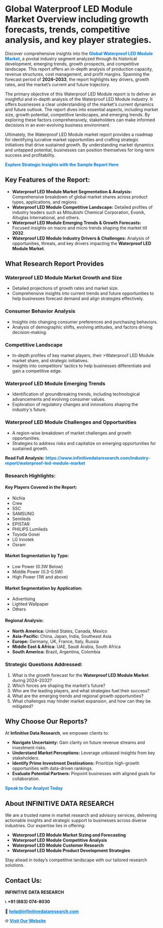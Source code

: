 <h1>Global Waterproof LED Module Market Overview including growth forecasts, trends, competitive analysis, and key player strategies.</h1>
<p>
Discover comprehensive insights into the 
<a href="https://www.infinitivedataresearch.com/industry-report/waterproof-led-module-market" rel="dofollow" style="color: #007BFF; text-decoration: none;"><strong>Global Waterproof LED Module Market</strong></a>, a pivotal industry segment analyzed through its historical development, emerging trends, growth prospects, and competitive landscape. This report offers an in-depth analysis of production capacity, revenue structures, cost management, and profit margins. Spanning the forecast period of <strong>2024–2033</strong>, the report highlights key drivers, growth rates, and the market’s current and future trajectory.
</p>
<p>
The primary objective of this Waterproof LED Module report is to deliver an insightful and in-depth analysis of the Waterproof LED Module industry. It offers businesses a clear understanding of the market's current dynamics and future outlook. The report dives into essential aspects, including market size, growth potential, competitive landscapes, and emerging trends. By exploring these factors comprehensively, stakeholders can make informed decisions in an ever-evolving business environment.
</p>
<p>
Ultimately, the Waterproof LED Module market report provides a roadmap for identifying lucrative market opportunities and crafting strategic initiatives that drive sustained growth. By understanding market dynamics and untapped potential, businesses can position themselves for long-term success and profitability.
</p>
<p>
<a href="https://www.infinitivedataresearch.com/request-sample/reportId=107112" style="color: #007BFF; text-decoration: none;"><strong>Explore Strategic Insights with the Sample Report Here</strong></a>
</p>

<h2>Key Features of the Report:</h2>
<ul>
<li><strong>Waterproof LED Module Market Segmentation & Analysis:</strong> Comprehensive breakdown of global market shares across product types, applications, and regions.</li>
<li><strong>Waterproof LED Module Competitive Landscape:</strong> Detailed profiles of industry leaders such as Mitsubishi Chemical Corporation, Evonik, Altuglas International, and others.</li>
<li><strong>Waterproof LED Module Emerging Trends & Growth Forecasts:</strong> Focused insights on macro and micro trends shaping the market till <strong>2032</strong>.</li>
<li><strong>Waterproof LED Module Industry Drivers & Challenges:</strong> Analysis of opportunities, threats, and key drivers impacting the <strong>Waterproof LED Module Market</strong>.</li>
</ul>

<h2>What Research Report Provides</h2>
<h3>Waterproof LED Module Market Growth and Size</h3>
<ul>
<li>Detailed projections of growth rates and market size.</li>
<li>Comprehensive insights into current trends and future opportunities to help businesses forecast demand and align strategies effectively.</li>
</ul>

<h3>Consumer Behavior Analysis</h3>
<ul>
<li>Insights into changing consumer preferences and purchasing behaviors.</li>
<li>Analysis of demographic shifts, evolving attitudes, and factors driving decision-making.</li>
</ul>

<h3>Competitive Landscape</h3>
<ul>
<li>In-depth profiles of key market players, their >Waterproof LED Module market share, and strategic initiatives.</li>
<li>Insights into competitors' tactics to help businesses differentiate and gain a competitive edge.</li>
</ul>

<h3>Waterproof LED Module Emerging Trends</h3>
<ul>
<li>Identification of groundbreaking trends, including technological advancements and evolving consumer values.</li>
<li>Exploration of regulatory changes and innovations shaping the industry's future.</li>
</ul>

<h3>Waterproof LED Module Challenges and Opportunities</h3>
<ul>
<li>A region-wise breakdown of market challenges and growth opportunities.</li>
<li>Strategies to address risks and capitalize on emerging opportunities for sustained growth.</li>
</ul>
<p><strong>Read Full Analysis:</strong> <a href="https://www.infinitivedataresearch.com/industry-report/waterproof-led-module-market" rel="dofollow" style="color: #007BFF; text-decoration: none;"><strong>https://www.infinitivedataresearch.com/industry-report/waterproof-led-module-market</strong></a></p>
<h3>Research Highlights:</h3>
<h4>Key Players Covered in the Report:</h4>
<ul><li>Nichia</li><li>Cree</li><li>SSC</li><li>SAMSUNG</li><li>Semileds</li><li>EPISTAR</li><li>PHILIPS Lumileds</li><li>Toyoda Gosei</li><li>LG Innotek</li><li>Osram</li></ul>
<h4>Market Segmentation by Type:</h4>
<ul><li>Low Power (0.3W Below)</li><li>Middle Power (0.3-0.5W)</li><li>High Power (1W and above)</li></ul>
<h4>Market Segmentation by Application:</h4>
<ul><li>Advertising</li><li>Lighted Wallpaper</li><li>Others</li></ul>

<h4>Regional Analysis:</h4>
<ul>
<li><strong>North America:</strong> United States, Canada, Mexico</li>
<li><strong>Asia-Pacific:</strong> China, Japan, India, Southeast Asia</li>
<li><strong>Europe:</strong> Germany, UK, France, Italy, Russia</li>
<li><strong>Middle East & Africa:</strong> UAE, Saudi Arabia, South Africa</li>
<li><strong>South America:</strong> Brazil, Argentina, Colombia</li>
</ul>

<h3>Strategic Questions Addressed:</h3>
<ol>
<li>What is the growth forecast for the <strong>Waterproof LED Module Market</strong> during 2024–2032?</li>
<li>Which forces are shaping the market's future?</li>
<li>Who are the leading players, and what strategies fuel their success?</li>
<li>What are the emerging trends and regional growth opportunities?</li>
<li>What challenges may hinder market expansion, and how can they be mitigated?</li>
</ol>

<h2>Why Choose Our Reports?</h2>
<p>At <strong>Infinitive Data Research</strong>, we empower clients to:</p>
<ul>
<li><strong>Navigate Uncertainty:</strong> Gain clarity on future revenue streams and investment risks.</li>
<li><strong>Understand Market Perceptions:</strong> Leverage unbiased insights from key stakeholders.</li>
<li><strong>Identify Prime Investment Destinations:</strong> Prioritize high-growth opportunities with data-driven rankings.</li>
<li><strong>Evaluate Potential Partners:</strong> Pinpoint businesses with aligned goals for collaboration.</li>
</ul>
<p><a href="https://www.infinitivedataresearch.com/industry-report/waterproof-led-module-market" rel="dofollow" style="color: #007BFF; text-decoration: none;"><strong>Speak to Our Analyst Today</strong></a></p>

<h2>About INFINITIVE DATA RESEARCH</h2>
<p>We are a trusted name in market research and advisory services, delivering actionable insights and strategic support to businesses across diverse industries. Our expertise lies in offering:</p>
<ul>
<li><strong>Waterproof LED Module Market Sizing and Forecasting</strong></li>
<li><strong>Waterproof LED Module Competitive Analysis</strong></li>
<li><strong>Waterproof LED Module Customer Research</strong></li>
<li><strong>Waterproof LED Module Product Development Strategies</strong></li>
</ul>
<p>Stay ahead in today’s competitive landscape with our tailored research solutions.</p>

<h2>Contact Us:</h2>
<p><strong>INFINITIVE DATA RESEARCH</strong></p>
<p>📞 <strong>+91 (883) 074-8030</strong></p>
<p>📧 <strong><a href="mailto:help@infinitivedataresearch.com" style="color: #007BFF;">help@infinitivedataresearch.com</a></strong></p>
<p>🌐 <strong><a href="https://www.infinitivedataresearch.com" rel="dofollow" style="color: #007BFF;">Visit Our Website</a></strong></p>